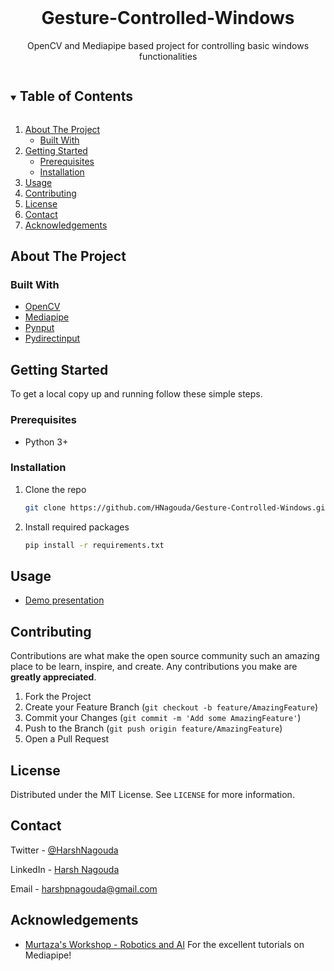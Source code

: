 <!-- PROJECT LOGO XYZ-->
<br />
<p align="center">
  <a href="https://github.com/HNagouda/Gesture-Controlled-Windows">
  </a>

  <h1 align="center">Gesture-Controlled-Windows</h3>

  <p align="center">
    OpenCV and Mediapipe based project for controlling basic windows functionalities
  </p>
</p>



<!-- TABLE OF CONTENTS -->
<details open="open">
  <summary><h2 style="display: inline-block">Table of Contents</h2></summary>
  <ol>
    <li>
      <a href="#about-the-project">About The Project</a>
      <ul>
        <li><a href="#built-with">Built With</a></li>
      </ul>
    </li>
    <li>
      <a href="#getting-started">Getting Started</a>
      <ul>
        <li><a href="#prerequisites">Prerequisites</a></li>
        <li><a href="#installation">Installation</a></li>
      </ul>
    </li>
    <li><a href="#usage">Usage</a></li>
    <li><a href="#contributing">Contributing</a></li>
    <li><a href="#license">License</a></li>
    <li><a href="#contact">Contact</a></li>
    <li><a href="#acknowledgements">Acknowledgements</a></li>
  </ol>
</details>



<!-- ABOUT THE PROJECT -->
## About The Project
### Built With

* [OpenCV](https://opencv.org/)
* [Mediapipe](https://mediapipe.dev/)
* [Pynput](https://pynput.readthedocs.io/en/latest/index.html)
* [Pydirectinput](https://github.com/learncodebygaming/pydirectinput)

<!-- GETTING STARTED -->
## Getting Started

To get a local copy up and running follow these simple steps.

### Prerequisites

* Python 3+
 

### Installation

1. Clone the repo
   ```sh
   git clone https://github.com/HNagouda/Gesture-Controlled-Windows.git
   ```
2. Install required packages
   ```sh
   pip install -r requirements.txt
   ```



<!-- USAGE EXAMPLES -->
## Usage

* [Demo presentation](https://youtu.be/NQLZDLyJlf0)

<!-- CONTRIBUTING -->
## Contributing

Contributions are what make the open source community such an amazing place to be learn, inspire, and create. Any contributions you make are **greatly appreciated**.

1. Fork the Project
2. Create your Feature Branch (`git checkout -b feature/AmazingFeature`)
3. Commit your Changes (`git commit -m 'Add some AmazingFeature'`)
4. Push to the Branch (`git push origin feature/AmazingFeature`)
5. Open a Pull Request



<!-- LICENSE -->
## License

Distributed under the MIT License. See `LICENSE` for more information.



<!-- CONTACT -->
## Contact

Twitter - [@HarshNagouda](https://twitter.com/@HarshNagouda) 

LinkedIn - [Harsh Nagouda](https://www.linkedin.com/in/harsh-nagouda-5732b11a6/)

Email - harshpnagouda@gmail.com
<!-- ACKNOWLEDGEMENTS -->
## Acknowledgements

* [Murtaza's Workshop - Robotics and AI](https://www.youtube.com/c/MurtazasWorkshopRoboticsandAI)
  For the excellent tutorials on Mediapipe!
    
<!-- MARKDOWN LINKS & IMAGES -->
<!-- https://www.markdownguide.org/basic-syntax/#reference-style-links -->
[contributors-shield]: https://img.shields.io/github/contributors/HNagouda/repo.svg?style=for-the-badge
[contributors-url]: https://github.com/HNagouda/Gesture-Controlled-Windows/graphs/contributors
[forks-shield]: https://img.shields.io/github/forks/HNagouda/repo.svg?style=for-the-badge
[forks-url]: https://github.com/HNagouda/Gesture-Controlled-Windows/network/members
[stars-shield]: https://img.shields.io/github/stars/HNagouda/repo.svg?style=for-the-badge
[stars-url]: https://github.com/HNagouda/Gesture-Controlled-Windows/stargazers
[issues-shield]: https://img.shields.io/github/issues/HNagouda/repo.svg?style=for-the-badge
[issues-url]: https://github.com/HNagouda/Gesture-Controlled-Windows/issues
[license-shield]: https://img.shields.io/github/license/HNagouda/repo.svg?style=for-the-badge
[license-url]: https://github.com/HNagouda/Gesture-Controlled-Windows/blob/master/LICENSE.txt
[linkedin-shield]: https://img.shields.io/badge/-LinkedIn-black.svg?style=for-the-badge&logo=linkedin&colorB=555
[linkedin-url]: https://linkedin.com/in/HNagouda
